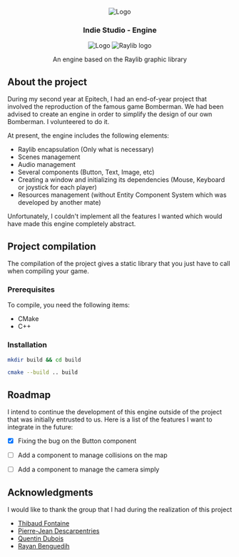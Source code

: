 <div id="top"></div>
<!--
*** Thanks for checking out the Best-README-Template. If you have a suggestion
*** that would make this better, please fork the repo and create a pull request
*** or simply open an issue with the tag "enhancement".
*** Don't forget to give the project a star!
*** Thanks again! Now go create something AMAZING! :D
-->



<!-- PROJECT LOGO -->
<br />
<div align="center">
    <img src="https://upload.wikimedia.org/wikipedia/fr/thumb/a/a5/Bomberman_Logo.svg/1280px-Bomberman_Logo.svg.png" alt="Logo">

<h3 align="center">Indie Studio - Engine</h3>
<img src="https://img.shields.io/badge/C%2B%2B-00599C?style=for-the-badge&logo=c%2B%2B&logoColor=white" alt="Logo">
<img src="https://img.shields.io/badge/Raylib-black?style=for-the-badge&logo=GNU&logoColor=white" alt="Raylib logo">
<p align="center">
    An engine based on the Raylib graphic library
  </p>
</div>

<!-- ABOUT THE PROJECT -->
## About the project

During my second year at Epitech, I had an end-of-year project that involved the reproduction of the famous game 
Bomberman. We had been advised to create an engine in order to simplify the design of our own Bomberman. I 
volunteered to do it.

At present, the engine includes the following elements:
* Raylib encapsulation (Only what is necessary)
* Scenes management
* Audio management
* Several components (Button, Text, Image, etc)
* Creating a window and initializing its dependencies (Mouse, Keyboard or joystick for each player)
* Resources management (without Entity Component System which was developed by another mate)

Unfortunately, I couldn't implement all the features I wanted which would have made this engine completely abstract.


<!-- GETTING STARTED -->
## Project compilation

The compilation of the project gives a static library that you just have to call when compiling your game.

### Prerequisites

To compile, you need the following items:
* CMake
* C++

### Installation

   ```sh
   mkdir build && cd build
   ```
   ```sh
   cmake --build .. build
   ```


<!-- ROADMAP -->
## Roadmap

I intend to continue the development of this engine outside of the project that was initially entrusted to us. Here is a list of the features I want to integrate in the future:

- [x] Fixing the bug on the Button component
- [ ] Add a component to manage collisions on the map
- [ ] Add a component to manage the camera simply


<!-- ACKNOWLEDGMENTS -->
## Acknowledgments

I would like to thank the group that I had during the realization of this project

* [Thibaud Fontaine](https://github.com/FontaineThibaud)
* [Pierre-Jean Descarpentries](https://github.com/Pierre-Jean-Descarpentries)
* [Quentin Dubois](https://github.com/quentindubois-epitech)
* [Rayan Benguedih](https://github.com/rayanBenguedih)